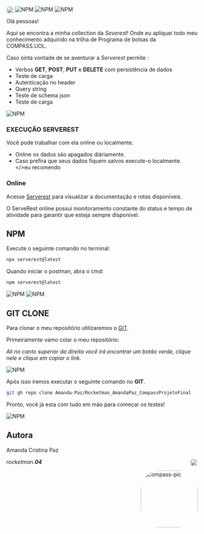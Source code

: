 ![NPM](https://media.discordapp.net/attachments/969607335901298801/1012826812864286837/linha.png?width=1440&height=156)
![NPM](https://cdn.discordapp.com/attachments/969607335901298801/1016014589743333426/115161869-6a017e80-a076-11eb-9bbe-c391eff410db.png)
![NPM](https://media.discordapp.net/attachments/969607335901298801/1012826812864286837/linha.png?width=1440&height=156)
<img align="left" alt="Compass-pic" height="20" style="border-radius:20px;" src="https://cdn.discordapp.com/attachments/969607335901298801/1016023685427105796/Sem_Titulo-1.png">
</div>
Olá pessoas!

Aqui se encontra a minha collection da <i>Severest</i>!
Onde eu apliquei todo meu conhecimento adquirido na trilha de Programa de bolsas da COMPASS.UOL.

Caso sinta vontade de se aventurar a <i>Serverest</i> permite : 

 - Verbos <b>GET</b>, <b>POST</b>, <b>PUT</b> e <b>DELETE</b> com persistência de dados
 - Teste de carga
 - Autenticação no header
 - Query string
 - Teste de schema json
 - Teste de carga


![NPM](https://media.discordapp.net/attachments/969607335901298801/1012826812864286837/linha.png?width=1440&height=156)
### EXECUÇÃO SERVEREST 

Você pode trabalhar com ela online ou localmente. 

- Online os dados são apagados diáriamente.
- Caso prefira que seus dados fiquem salvos execute-o localmente. </>eu recomendo</i> 

### Online 

Acesse [Serverest](https://serverest.dev/) para visualizar a documentação e rotas disponíveis. 

O ServeRest online possui monitoramento constante do status e tempo de atividade para garantir que esteja sempre disponível.


## NPM 

Execute o seguinte comando no terminal:
```bash
npx serverest@latest
```

Quando iniciar o postman, abra o cmd: 
```bash
npm serverest@latest
```
![NPM](https://cdn.discordapp.com/attachments/969607335901298801/1016019125878931466/aaa.png)
![NPM](https://media.discordapp.net/attachments/969607335901298801/1012826812864286837/linha.png?width=1440&height=156)

## GIT CLONE

Para clonar o meu repositório utilizaremos o [GIT](https://git-scm.com/).

Primeiramente vamo colar o meu repositório:

<i> Ali no canto superior da direita você irá encontrar um botão verde, clique nele e clique em copiar o link.</i> 

![NPM](https://cdn.discordapp.com/attachments/969607335901298801/1016020311885500436/exp1.png)

Após isso iremos executar o seguinte comando no <b>GIT</b>.


```bash
git gh repo clone Amanda-Paz/Rocketman_AmandaPaz_CompassProjetoFinal
```

Pronto, você já esta com tudo em mão para começar os testes!

![NPM](https://media.discordapp.net/attachments/969607335901298801/1012826812864286837/linha.png?width=1440&height=156)

## Autora
Amanda Cristina Paz 

<i>rocketman.<b>04</b></i> <img align="right" alt="Compass-pic" height="20" style="border-radius:20px;" src="https://cdn.discordapp.com/attachments/969607335901298801/1016023698794365059/Sem_Titulo-2.png">
</div>

<img align="right" alt="Compass-pic" height="150" style="border-radius:50px;" src="https://cdn.discordapp.com/attachments/969607335901298801/1001567674767257711/Sem_Titulo-2.png">
</div>

